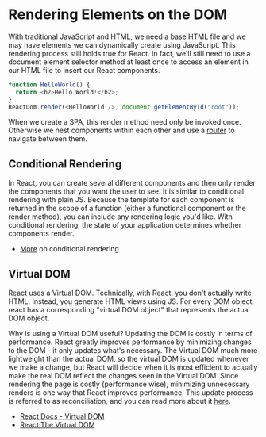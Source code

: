 # Rendering Elements on the DOM

With traditional JavaScript and HTML, we need a base HTML file and we may have elements we can dynamically create using JavaScript. This rendering process still holds true for React. In fact, we'll still need to use a document element selector method at least once to access an element in our HTML file to insert our React components.

```javascript
function HelloWorld() {
  return <h2>Hello World!</h2>;
}
ReactDom.render(<HelloWorld />, document.getElementById("root"));
```

When we create a SPA, this render method need only be invoked once. Otherwise we nest components within each other and use a [router]()
to navigate between them.

## Conditional Rendering

In React, you can create several different components and then only render the components that you want the user to see. It is similar to conditional rendering with plain JS. Because the template for each component is returned in the scope of a function (either a functional component or the render method), you can include any rendering logic you'd like. With conditional rendering, the state of your application determines whether components render.

- [More](https://reactjs.org/docs/conditional-rendering.html) on conditional rendering

## Virtual DOM

React uses a Virtual DOM. Technically, with React, you don't actually write HTML. Instead, you generate HTML views using JS. For every DOM object, react has a corresponding "virtual DOM object" that represents the actual DOM object.

Why is using a Virtual DOM useful? Updating the DOM is costly in terms of performance. React greatly improves performance by minimizing changes to the DOM - it only updates what's necessary. The Virtual DOM much more lightweight than the actual DOM, so the virtual DOM is updated whenever we make a change, but React will decide when it is most efficient to actually make the real DOM reflect the changes seen in the Virtual DOM. Since rendering the page is costly (performance wise), minimizing unnecessary renders is one way that React improves performance. This update process is referred to as reconciliation, and you can read more about it [here](https://reactjs.org/docs/reconciliation.html).

- [React Docs - Virtual DOM](https://reactjs.org/docs/faq-internals.html)
- [React:The Virtual DOM](https://www.codecademy.com/articles/react-virtual-dom)
